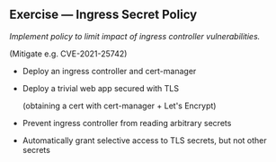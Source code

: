## Exercise — Ingress Secret Policy

*Implement policy to limit impact of ingress controller vulnerabilities.*

(Mitigate e.g. CVE-2021-25742)

- Deploy an ingress controller and cert-manager

- Deploy a trivial web app secured with TLS

  (obtaining a cert with cert-manager + Let's Encrypt)

- Prevent ingress controller from reading arbitrary secrets

- Automatically grant selective access to TLS secrets, but not other secrets

